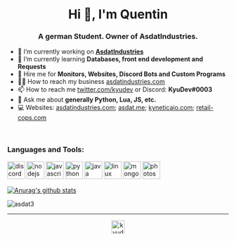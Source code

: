 <h1 align="center">Hi 👋, I'm Quentin</h1>
<h3 align="center">A german Student. Owner of AsdatIndustries.</h3>


- 🔭 I’m currently working on **[AsdatIndustries](https://twitter.com/Asdat_Industry)**
- 🌱 I’m currently learning **Databases, front end development and Requests**
- 👯 Hire me for **Monitors, Websites, Discord Bots and Custom Programs**
- 👨‍💻 How to reach my business [asdatindustries.com](https://asdatindustries.com)
- 📫 How to reach me [twitter.com/kyudev](https://twitter.com/kyudev) or Discord: **KyuDev#0003**
- 💬 Ask me about **generally Python, Lua, JS, etc.**
- 💻 Websites: [asdatindustries.com](https://asdatindustries.com); [asdat.me](https://asdat.me); [kyneticaio.com](https://kyneticaio.com); [retail-cops.com](https://retail-cops.com)


<br />

### Languages and Tools:

<p align="left"><img src="https://cdn.iconscout.com/icon/free/png-512/discord-3-569463.png" alt="discord" width="40" height="40"/> <img src="https://devicons.github.io/devicon/devicon.git/icons/nodejs/nodejs-original-wordmark.svg" alt="nodejs" width="40" height="40"/> <img src="https://devicons.github.io/devicon/devicon.git/icons/javascript/javascript-original.svg" alt="javascript" width="40" height="40"/> <img src="https://devicons.github.io/devicon/devicon.git/icons/python/python-original.svg" alt="python" width="40" height="40"/> <img src="https://devicons.github.io/devicon/devicon.git/icons/java/java-original-wordmark.svg" alt="java" width="40" height="40"/> <img src="https://devicons.github.io/devicon/devicon.git/icons/linux/linux-original.svg" alt="linux" width="40" height="40"/> <img src="https://devicons.github.io/devicon/devicon.git/icons/mongodb/mongodb-original-wordmark.svg" alt="mongodb" width="40" height="40"/> <img src="https://devicons.github.io/devicon/devicon.git/icons/photoshop/photoshop-plain.svg" alt="photoshop" width="40" height="40"/></p>

[![Anurag's github stats](https://github-readme-stats.vercel.app/api?username=asdat3)](https://github.com/anuraghazra/github-readme-stats)

<p align="left"> <img src="https://komarev.com/ghpvc/?username=asdat3" alt="asdat3" /> </p>

<hr>
</hr>

<p align="center">
<a href="https://twitter.com/kyudev" target="blank"><img align="center" src="https://cdn.jsdelivr.net/npm/simple-icons@3.0.1/icons/twitter.svg" alt="kyudev" height="30" width="30" /></a>
</p>

